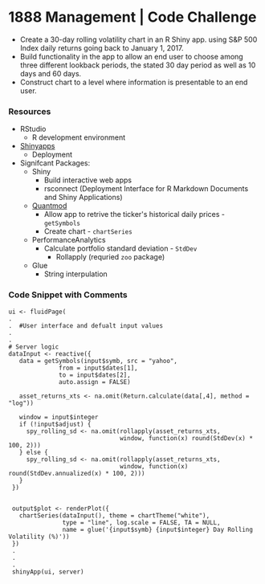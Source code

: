 # 1888 Management | Code Challenge

- Create a 30-day rolling volatility chart in an R Shiny app. using S&P 500 Index daily returns going back to January 1, 2017.
- Build functionality in the app to allow an end user to choose among three different lookback periods, the stated 30 day period as well as 10 days and 60 days.  
- Construct chart to a level where information is presentable to an end user. 

### Resources
- RStudio
  - R development environment
- [Shinyapps](https://www.shinyapps.io/)
  - Deployment
- Signifcant Packages:
  - Shiny
    - Build interactive web apps 
     - rsconnect (Deployment Interface for R Markdown Documents and Shiny Applications)
  - [Quantmod](https://cran.r-project.org/web/packages/quantmod/quantmod.pdf)
    - Allow app to retrive the ticker's historical daily prices - `getSymbols`
    - Create chart - `chartSeries`
  - PerformanceAnalytics
    - Calculate portfolio standard deviation - `StdDev`
      - Rollapply (requried `zoo` package)
  - Glue
    - String interpulation
    
 ### Code Snippet with Comments
 
 ````
 ui <- fluidPage(
 .
 .  #User interface and defualt input values
 .
 .
 # Server logic
 dataInput <- reactive({
    data = getSymbols(input$symb, src = "yahoo",
               from = input$dates[1],
               to = input$dates[2],
               auto.assign = FALSE)
  
    asset_returns_xts <- na.omit(Return.calculate(data[,4], method = "log"))
    
    window = input$integer
    if (!input$adjust) {
      spy_rolling_sd <- na.omit(rollapply(asset_returns_xts,
                                window, function(x) round(StdDev(x) * 100, 2)))
    } else {
      spy_rolling_sd <- na.omit(rollapply(asset_returns_xts,
                                window, function(x) round(StdDev.annualized(x) * 100, 2)))
    }
  })
  

  output$plot <- renderPlot({
    chartSeries(dataInput(), theme = chartTheme("white"),
                type = "line", log.scale = FALSE, TA = NULL,
                name = glue('{input$symb} {input$integer} Day Rolling Volatility (%)'))
  })
  .
  .
  .
  shinyApp(ui, server)
 ````
